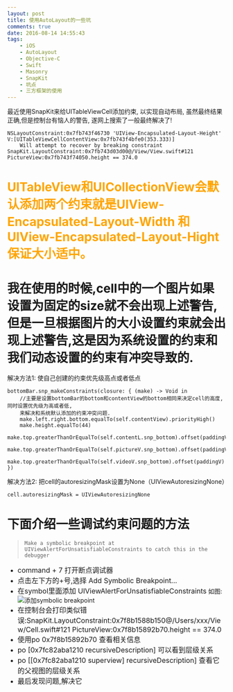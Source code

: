 ```yaml
---
layout: post
title: 使用AutoLayout的一些坑
comments: true
date: 2016-08-14 14:55:43
tags:
    - iOS
    - AutoLayout
    - Objective-C
    - Swift
    - Masonry
    - SnapKit
    - 坑点
    - 三方框架的使用
---
```


最近使用SnapKit来给UITableViewCell添加约束, 以实现自动布局, 虽然最终结果正确,但是控制台有恼人的警告, 遂网上搜索了一般最终解决了!
```
NSLayoutConstraint:0x7fb743f46730 'UIView-Encapsulated-Layout-Height' V:[UITableViewCellContentView:0x7fb743f4bfe0(353.333)]
    Will attempt to recover by breaking constraint 
SnapKit.LayoutConstraint:0x7fb743d03d00@/View/View.swift#121 PictureView:0x7fb743f74050.height == 374.0
```
<!--more-->

# <font color=orange>UITableView和UICollectionView会默认添加两个约束就是UIView-Encapsulated-Layout-Width 和UIView-Encapsulated-Layout-Hight保证大小适中。</font>
# 我在使用的时候,cell中的一个图片如果设置为固定的size就不会出现上述警告, 但是一旦根据图片的大小设置约束就会出现上述警告,这是因为系统设置的约束和我们动态设置的约束有冲突导致的.

解决方法1: 使自己创建的约束优先级高点或者低点
```
bottomBar.snp_makeConstraints(closure: { (make) -> Void in
    //主要是设置bottomBar的bottom和contentView的bottom相同来决定cell的高度, 同时设置优先级为高或者低,
    来解决和系统默认添加的约束冲突问题.
    make.left.right.bottom.equalTo(self.contentView).priorityHigh() 
    make.height.equalTo(44)
    make.top.greaterThanOrEqualTo(self.contentL.snp_bottom).offset(paddingV)
    make.top.greaterThanOrEqualTo(self.pictureV.snp_bottom).offset(paddingV)
    make.top.greaterThanOrEqualTo(self.videoV.snp_bottom).offset(paddingV)
})
```

解决方法2: 把cell的autoresizingMask设置为None（UIViewAutoresizingNone）
```
cell.autoresizingMask = UIViewAutoresizingNone
```

# 下面介绍一些调试约束问题的方法
>     Make a symbolic breakpoint at UIViewAlertForUnsatisfiableConstraints to catch this in the debugger    


* <font size=3>command + 7 打开断点调试器</font>
* <font size=3>点击左下方的+号,选择 Add Symbolic Breakpoint...</font>
* <font size=3>在symbol里面添加 UIViewAlertForUnsatisfiableConstraints</font>
如图:![添加symbolic breakpoint](http://oak4eha4y.bkt.clouddn.com/%E6%96%AD%E7%82%B9.png)
* <font size=3>在控制台会打印类似错误:SnapKit.LayoutConstraint:0x7f8b1588b150@/Users/xxx/View/Cell.swift#121 PictureView:0x7f8b15892b70.height == 374.0</font>
* <font size=3>使用po 0x7f8b15892b70 查看相关信息</font>
* <font size=3>po [0x7fc82aba1210 recursiveDescription] 可以看到层级关系</font>
* <font size=3>po [[0x7fc82aba1210 superview] recursiveDescription] 查看它的父视图的层级关系</font>
* <font size=3>最后发现问题,解决它</font>
